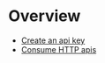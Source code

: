 # Overview

- [Create an api key](./create_api_key.md)
- [Consume HTTP apis](./consume_http_apis.md)